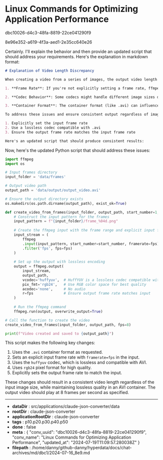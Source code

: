 # Linux Commands for Optimizing Application Performance

dbc10026-d4c3-48fa-8819-22ce041290f9

8e96e352-a619-4f3a-aed1-2e35cc640e26

 Certainly. I'll explain the behavior and then provide an updated script that should address your requirements. Here's the explanation in markdown format:

```markdown
# Explanation of Video Length Discrepancy

When creating a video from a series of images, the output video length can vary based on several factors:

1. **Frame Rate**: If you're not explicitly setting a frame rate, ffmpeg might be inferring one based on the input. Smaller images might be interpreted as having a lower frame rate, resulting in a longer video.

2. **Codec Behavior**: Some codecs might handle different image sizes differently, potentially affecting the output duration.

3. **Container Format**: The container format (like .avi) can influence how the video is packaged and interpreted.

To address these issues and ensure consistent output regardless of image size, while maintaining a lossless quality and using the .avi format, we need to:

1. Explicitly set the input frame rate
2. Use a lossless codec compatible with .avi
3. Ensure the output frame rate matches the input frame rate

Here's an updated script that should produce consistent results:
```

Now, here's the updated Python script that should address these issues:

```python
import ffmpeg
import os

# Input frames directory
input_folder = 'data/frames'

# Output video path
output_path = 'data/output/output_video.avi'

# Ensure the output directory exists
os.makedirs(os.path.dirname(output_path), exist_ok=True)

def create_video_from_frames(input_folder, output_path, start_number=1, end_number=80, fps=8):
    # Construct the input pattern for the frames
    input_pattern = f"{input_folder}/frame_%04d.png"
    
    # Create the ffmpeg input with the frame range and explicit input frame rate
    input_stream = (
        ffmpeg
        .input(input_pattern, start_number=start_number, framerate=fps)
        .filter('fps', fps=fps)
    )
    
    # Set up the output with lossless encoding
    output = ffmpeg.output(
        input_stream, 
        output_path,
        vcodec='huffyuv',  # HuffYUV is a lossless codec compatible with AVI
        pix_fmt='rgb24',   # Use RGB color space for best quality
        acodec='none',     # No audio
        r=fps              # Ensure output frame rate matches input
    )
    
    # Run the ffmpeg command
    ffmpeg.run(output, overwrite_output=True)

# Call the function to create the video
create_video_from_frames(input_folder, output_path, fps=8)

print(f"Video created and saved to {output_path}")
```

This script makes the following key changes:

1. Uses the `.avi` container format as requested.
2. Sets an explicit input frame rate with `framerate=fps` in the input.
3. Uses the `huffyuv` codec, which is lossless and compatible with AVI.
4. Uses `rgb24` pixel format for high quality.
5. Explicitly sets the output frame rate to match the input.

These changes should result in a consistent video length regardless of the input image size, while maintaining lossless quality in an AVI container. The output video should play at 8 frames per second as specified.

---

* **dataDir** : src/applications/claude-json-converter/data
* **rootDir** : claude-json-converter
* **applicationRootDir** : claude-json-converter
* **tags** : p10.p20.p30.p40.p50
* **done** : false
* **meta** : {
  "conv_uuid": "dbc10026-d4c3-48fa-8819-22ce041290f9",
  "conv_name": "Linux Commands for Optimizing Application Performance",
  "updated_at": "2024-07-19T11:09:57.280038Z"
}
* **filepath** : /home/danny/github-danny/hyperdata/docs/chat-archives/md/dbc1/2024-07-16_8e9.md
